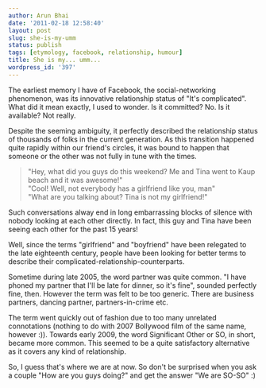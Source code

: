 ```yaml
---
author: Arun Bhai
date: '2011-02-18 12:58:40'
layout: post
slug: she-is-my-umm
status: publish
tags: [etymology, facebook, relationship, humour]
title: She is my... umm...
wordpress_id: '397'
---
```


The earliest memory I have of Facebook, the social-networking phenomenon, was its innovative relationship status of "It's complicated". What did it mean exactly, I used to wonder. Is it committed? No. Is it available? Not really.

Despite the seeming ambiguity, it perfectly described the relationship status of thousands of folks in the current generation. As this transition happened quite rapidly within our friend's circles, it was bound to happen that someone or the other was not fully in tune with the times.

> "Hey, what did you guys do this weekend? Me and Tina went to Kaup beach and it was awesome!"    
> "Cool! Well, not everybody has a girlfriend like you, man"    
> "What are you talking about? Tina is not my girlfriend!"    

Such conversations alway end in long embarrassing blocks of silence with nobody looking at each other directly. In fact, this guy and Tina have been seeing each other for the past 15 years!

Well, since the terms "girlfriend" and  "boyfriend" have been relegated to the late eighteenth century, people have been looking for better terms to describe their complicated-relationship-counterparts.

Sometime during late 2005, the word partner was quite common. "I have phoned my partner that I'll be late for dinner, so it's fine", sounded perfectly fine, then. However the term was felt to be too generic. There are business partners, dancing partner, partners-in-crime etc. 

The term went quickly out of fashion due to too many unrelated connotations (nothing to do with 2007 Bollywood film of the same name, however :)). Towards early 2009, the word Significant Other or SO, in short, became more common. This seemed to be a quite satisfactory alternative as it covers any kind of relationship.

So, I guess that's where we are at now. So don't be surprised when you ask a couple "How are you guys doing?" and get the answer "We are SO-SO" :)
